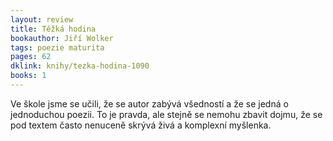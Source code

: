 ```yaml
---
layout: review
title: Těžká hodina
bookauthor: Jiří Wolker
tags: poezie maturita
pages: 62
dklink: knihy/tezka-hodina-1090
books: 1
---
```


Ve škole jsme se učili, že se autor zabývá všedností a že se jedná o jednoduchou poezii. To je pravda, ale stejně se nemohu zbavit dojmu, že se pod textem často nenuceně skrývá živá a komplexní myšlenka.
